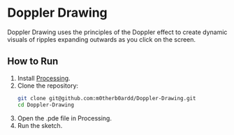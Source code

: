 # Doppler Drawing

Doppler Drawing uses the principles of the Doppler effect to create dynamic visuals of ripples expanding outwards as you click on the screen.

## How to Run
1. Install [Processing](https://processing.org/download/).
2. Clone the repository:
   ```bash
   git clone git@github.com:m0therb0ardd/Doppler-Drawing.git
   cd Doppler-Drawing
3. Open the .pde file in Processing.
4. Run the sketch.

